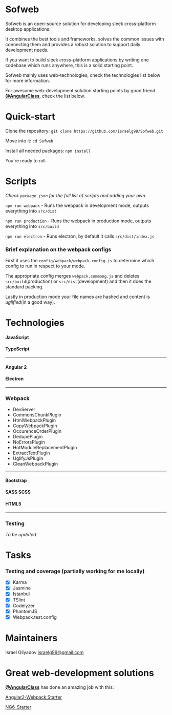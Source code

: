 Sofweb
===============
Sofweb is an open-source solution for developing sleek cross-platform desktop applications.

It combines the best tools and frameworks, solves the common issues with connecting them and provides a *robust* solution to support daily development needs.

If you want to build sleek cross-platform applications by writing one codebase which runs anywhere, this is a solid starting point.

Sofweb mainly uses web-technologies, check the technologies list below for more information.

For awesome web-development solution starting points by good friend [**@AngularClass**](https://github.com/AngularClass), check the list below.

Quick-start
=============
Clone the repository: `git clone https://github.com/israelg99/Sofweb.git`

Move into it: `cd Sofweb`

Install all needed packages: `npm install`

You're ready to roll.

Scripts
=========
*Check `package.json` for the full list of scripts and adding your own.*

`npm run webpack` - Runs the webpack in development mode, outputs everything into `src/dist`

`npm run production` - Runs the webpack in production mode, outputs everything into `src/build`

`npm run electron` - Runs electron, by default it calls `src/dist/index.js`

### Brief explanation on the webpack configs

First it uses the `config/webpack/webpack.config.js` to determine which config to run in respect to your mode.

The appropriate config merges `webpack.commong.js` and deletes `src/build`(production) or `src/dist`(development) and then it does the standard packing.

Lastly in production mode your file names are hashed and content is *uglified*(in a good way).


Technologies
===============

#### JavaScript

#### TypeScript

------------

#### Angular 2

#### Electron

------------

### Webpack
- DevServer
- CommonsChunkPlugin
- HtmlWebpackPlugin
- CopyWebpackPlugin
- OccurenceOrderPlugin
- DedupePlugin
- NoErrorsPlugin
- HotModuleReplacementPlugin
- ExtractTextPlugin
- UglifyJsPlugin
- CleanWebpackPlugin

------------

#### Bootstrap

#### SASS SCSS

#### HTML5

------------

### Testing
*To be updated*

Tasks
=======
### Testing and coverage (partially working for me locally)
- [X] Karma
- [X] Jasmine
- [X] Istanbul
- [X] TSlint
- [X] Codelyzer
- [X] PhantomJS
- [X] Webpack.test.config

Maintainers
===============
Israel Gilyadov <israelg99@gmail.com>

Great web-development solutions 
====================================
[**@AngularClass**](https://github.com/AngularClass) has done an amazing job with this:

[Angular2-Webpack Starter](https://github.com/AngularClass/angular2-webpack-starter)

[NG6-Starter](https://github.com/AngularClass/NG6-starter)